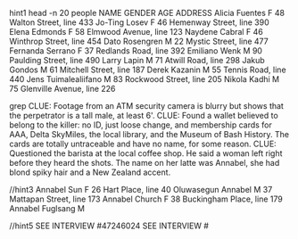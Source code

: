 hint1
head -n 20 people
NAME	GENDER	AGE	ADDRESS
Alicia Fuentes	F	48	Walton Street, line 433
Jo-Ting Losev	F	46	Hemenway Street, line 390
Elena Edmonds	F	58	Elmwood Avenue, line 123
Naydene Cabral	F	46	Winthrop Street, line 454
Dato Rosengren	M	22	Mystic Street, line 477
Fernanda Serrano	F	37	Redlands Road, line 392
Emiliano Wenk	M	90	Paulding Street, line 490
Larry Lapin	M	71	Atwill Road, line 298
Jakub Gondos	M	61	Mitchell Street, line 187
Derek Kazanin	M	55	Tennis Road, line 440
Jens Tuimalealiifano	M	83	Rockwood Street, line 205
Nikola Kadhi	M	75	Glenville Avenue, line 226

grep
CLUE: Footage from an ATM security camera is blurry but shows that the perpetrator is a tall male, at least 6'.
CLUE: Found a wallet believed to belong to the killer: no ID, just loose change, and membership cards for AAA, Delta SkyMiles, the local library, and the Museum of Bash History. The cards are totally untraceable and have no name, for some reason.
CLUE: Questioned the barista at the local coffee shop. He said a woman left right before they heard the shots. The name on her latte was Annabel, she had blond spiky hair and a New Zealand accent.

//hint3
Annabel Sun	F	26	Hart Place, line 40
Oluwasegun Annabel	M	37	Mattapan Street, line 173
Annabel Church	F	38	Buckingham Place, line 179
Annabel Fuglsang	M

//hint5
SEE INTERVIEW #47246024
SEE INTERVIEW #
